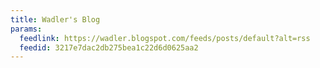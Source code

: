 ```yaml
---
title: Wadler's Blog
params:
  feedlink: https://wadler.blogspot.com/feeds/posts/default?alt=rss
  feedid: 3217e7dac2db275bea1c22d6d0625aa2
---
```

